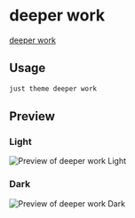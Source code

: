 # deeper work

[deeper work](https://www.lfern.com/)

## Usage

```bash
just theme deeper work
```

## Preview

### Light

![Preview of deeper work Light](preview-light.png)

### Dark

![Preview of deeper work Dark](preview-dark.png)
